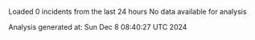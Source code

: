 Loaded 0 incidents from the last 24 hours
No data available for analysis

Analysis generated at: Sun Dec  8 08:40:27 UTC 2024

